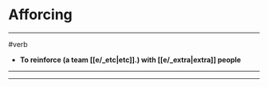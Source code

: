 # Afforcing
---
#verb
- **To reinforce (a team [[e/_etc|etc]].) with [[e/_extra|extra]] people**
---
---
